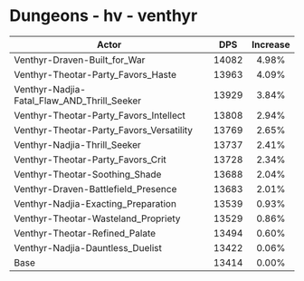 # Dungeons - hv - venthyr
| Actor | DPS | Increase |
|---|:---:|:---:|
|Venthyr-Draven-Built_for_War|14082|4.98%|
|Venthyr-Theotar-Party_Favors_Haste|13963|4.09%|
|Venthyr-Nadjia-Fatal_Flaw_AND_Thrill_Seeker|13929|3.84%|
|Venthyr-Theotar-Party_Favors_Intellect|13808|2.94%|
|Venthyr-Theotar-Party_Favors_Versatility|13769|2.65%|
|Venthyr-Nadjia-Thrill_Seeker|13737|2.41%|
|Venthyr-Theotar-Party_Favors_Crit|13728|2.34%|
|Venthyr-Theotar-Soothing_Shade|13688|2.04%|
|Venthyr-Draven-Battlefield_Presence|13683|2.01%|
|Venthyr-Nadjia-Exacting_Preparation|13539|0.93%|
|Venthyr-Theotar-Wasteland_Propriety|13529|0.86%|
|Venthyr-Theotar-Refined_Palate|13494|0.60%|
|Venthyr-Nadjia-Dauntless_Duelist|13422|0.06%|
|Base|13414|0.00%|
